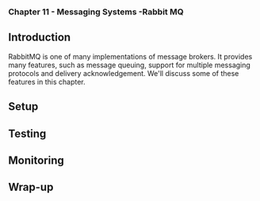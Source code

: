 ### Chapter 11 - Messaging Systems -Rabbit MQ

## Introduction

RabbitMQ is one of many implementations of message brokers. It provides many features, such as message queuing, support for multiple messaging protocols and delivery acknowledgement. We'll discuss some of these features in this chapter.

## Setup

## Testing

## Monitoring

## Wrap-up
